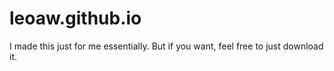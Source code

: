 # leoaw.github.io

I made this just for me essentially. But if you want, feel free to just download it.
